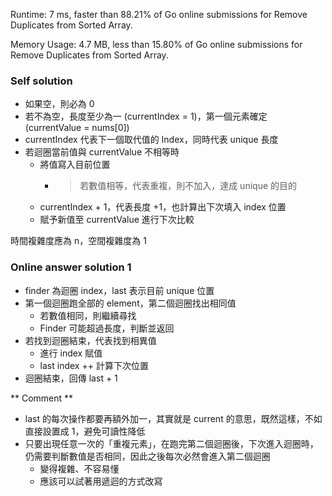 Runtime: 7 ms, faster than 88.21% of Go online submissions for Remove Duplicates from Sorted Array.

Memory Usage: 4.7 MB, less than 15.80% of Go online submissions for Remove Duplicates from Sorted Array.


### Self solution

* 如果空，則必為 0
* 若不為空，長度至少為一 (currentIndex = 1)，第一個元素確定 (currentValue = nums[0])
* currentIndex 代表下一個取代值的 Index，同時代表 unique 長度
* 若迴圈當前值與 currentValue 不相等時
    * 將值寫入目前位置
       * >若數值相等，代表重複，則不加入，達成 unique 的目的
    * currentIndex + 1，代表長度 +1，也計算出下次填入 index 位置
    * 賦予新值至 currentValue 進行下次比較
    
時間複雜度應為 n，空間複雜度為 1 


### Online answer solution 1

* finder 為迴圈 index，last 表示目前 unique 位置
* 第一個迴圈跑全部的 element，第二個迴圈找出相同值
    * 若數值相同，則繼續尋找
    * Finder 可能超過長度，判斷並返回
* 若找到迴圈結束，代表找到相異值
    * 進行 index 賦值
    * last index ++ 計算下次位置
* 迴圈結束，回傳 last + 1


** Comment **

* last 的每次操作都要再額外加一，其實就是 current 的意思，既然這樣，不如直接設置成 1，避免可讀性降低
* 只要出現任意一次的「重複元素」，在跑完第二個迴圈後，下次進入迴圈時，仍需要判斷數值是否相同，因此之後每次必然會進入第二個迴圈
    * 變得複雜、不容易懂
    * 應該可以試著用遞迴的方式改寫
